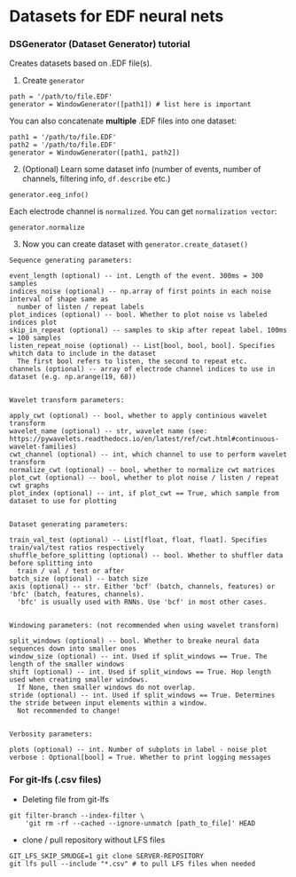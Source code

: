 # Datasets for EDF neural nets 

### DSGenerator (Dataset Generator) tutorial 

Creates datasets based on .EDF file(s).

1. Create `generator`
```
path = '/path/to/file.EDF'
generator = WindowGenerator([path1]) # list here is important
```
You can also concatenate **multiple** .EDF files into one dataset:
```
path1 = '/path/to/file.EDF'
path2 = '/path/to/file.EDF'
generator = WindowGenerator([path1, path2])
```

2. (Optional) Learn some dataset info (number of events, number of channels, filtering info, `df.describe` etc.)
```
generator.eeg_info()
```
Each electrode channel is `normalized`. You can get `normalization vector`:
```
generator.normalize
```

3. Now you can create dataset with `generator.create_dataset()`
```
Sequence generating parameters:

event_length (optional) -- int. Length of the event. 300ms = 300 samples
indices_noise (optional) -- np.array of first points in each noise interval of shape same as
  number of listen / repeat labels
plot_indices (optional) -- bool. Whether to plot noise vs labeled indices plot
skip_in_repeat (optional) -- samples to skip after repeat label. 100ms = 100 samples
listen_repeat_noise (optional) -- List[bool, bool, bool]. Specifies whitch data to include in the dataset
  The first bool refers to listen, the second to repeat etc.
channels (optional) -- array of electrode channel indices to use in dataset (e.g. np.arange(19, 68))


Wavelet transform parameters:

apply_cwt (optional) -- bool, whether to apply continious wavelet transform
wavelet_name (optional) -- str, wavelet name (see: https://pywavelets.readthedocs.io/en/latest/ref/cwt.html#continuous-wavelet-families)
cwt_channel (optional) -- int, which channel to use to perform wavelet transform
normalize_cwt (optional) -- bool, whether to normalize cwt matrices
plot_cwt (optional) -- bool, whether to plot noise / listen / repeat cwt graphs
plot_index (optional) -- int, if plot_cwt == True, which sample from dataset to use for plotting 


Dataset generating parameters:

train_val_test (optional) -- List[float, float, float]. Specifies train/val/test ratios respectively
shuffle_before_splitting (optional) -- bool. Whether to shuffler data before splitting into
  train / val / test or after
batch_size (optional) -- batch size
axis (optional) -- str. Either 'bcf' (batch, channels, features) or 'bfc' (batch, features, channels).
  'bfc' is usually used with RNNs. Use 'bcf' in most other cases.


Windowing parameters: (not recommended when using wavelet transform)

split_windows (optional) -- bool. Whether to breake neural data sequences down into smaller ones
window_size (optional) -- int. Used if split_windows == True. The length of the smaller windows
shift (optional) -- int. Used if split_windows == True. Hop length used when creating smaller windows.
  If None, then smaller windows do not overlap.
stride (optional) -- int. Used if split_windows == True. Determines the stride between input elements within a window.
  Not recommended to change!


Verbosity parameters:

plots (optional) -- int. Number of subplots in label - noise plot
verbose : Optional[bool] = True. Whether to print logging messages
```

### For git-lfs (.csv files)
* Deleting file from git-lfs
```
git filter-branch --index-filter \
    'git rm -rf --cached --ignore-unmatch [path_to_file]' HEAD
```
* clone / pull repository without LFS files
```
GIT_LFS_SKIP_SMUDGE=1 git clone SERVER-REPOSITORY
git lfs pull --include "*.csv" # to pull LFS files when needed
```
